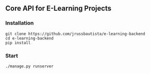 ## Core API for E-Learning Projects

### Installation

```
git clone https://github.com/jrussbautista/e-learning-backend
cd e-learning-backend
pip install
```

### Start

```
./manage.py runserver
```
